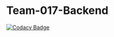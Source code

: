 # Team-017-Backend

[![Codacy Badge](https://api.codacy.com/project/badge/Grade/84588f116624488bae4284afc028d02f)](https://app.codacy.com/gh/BuildForSDGCohort2/Team-017-Backend?utm_source=github.com&utm_medium=referral&utm_content=BuildForSDGCohort2/Team-017-Backend&utm_campaign=Badge_Grade_Settings)
